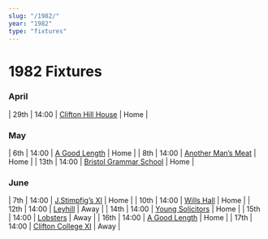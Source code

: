 ```yaml
---
slug: "/1982/"
year: "1982"
type: "fixtures"
---
```


# 1982 Fixtures

### April

| 29th | 14:00 | [Clifton Hill House](clifton-hill-house) | Home |

### May

| 6th | 14:00 | [A Good Length](1982/games/a-good-length) | Home |
| 8th | 14:00 | [Another Man’s Meat](1982/games/another-mans-meat) | Home |
| 13th | 14:00 | [Bristol Grammar School](1982/games/bristol-grammar-school) | Home |

### June

| 7th | 14:00 | [J.Stimpfig’s XI](1982/games/j-stimfigs-xi) | Home |
| 10th | 14:00 | [Wills Hall](1982/games/wills-hall) | Home |
| 12th | 14:00 | [Leyhill](1982/games/leyhill) | Away |
| 14th | 14:00 | [Young Solicitors](1982/games/young-solicitors) | Home |
| 15th | 14:00 | [Lobsters](1982/games/lobsters) | Away |
| 16th | 14:00 | [A Good Length](1982/games/a-good-length) | Home |
| 17th | 14:00 | [Clifton College XI](1982/games/clifton-college-xi) | Away |